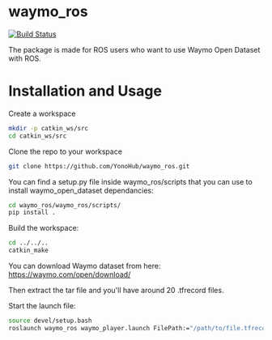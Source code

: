 # waymo_ros
[![Build Status](https://travis-ci.org/joemccann/dillinger.svg?branch=master)](https://travis-ci.org/joemccann/dillinger)

The package is made for ROS users who want to use Waymo Open Dataset with ROS.


# Installation and Usage

Create a workspace
```sh
mkdir -p catkin_ws/src
cd catkin_ws/src
```

Clone the repo to your workspace
```sh
git clone https://github.com/YonoHub/waymo_ros.git
```

You can find a setup.py file inside waymo_ros/scripts that you can use to install waymo_open_dataset dependancies:
```sh
cd waymo_ros/waymo_ros/scripts/
pip install .
```
Build the workspace:
```sh
cd ../../..
catkin_make
```

You can download Waymo dataset from here:
https://waymo.com/open/download/

Then extract the tar file and you'll have around 20 .tfrecord files.

Start the launch file:
```sh
source devel/setup.bash
roslaunch waymo_ros waymo_player.launch FilePath:="/path/to/file.tfrecord"
```
